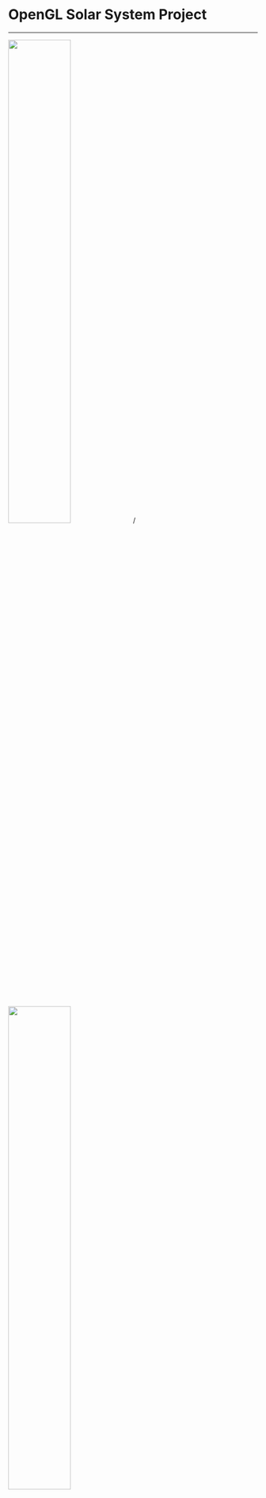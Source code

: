 # OpenGL Solar System Project
***
<img src="OPENGL2/res/blackHole.gif"  width=50% height=50%>/
<img src="OPENGL2/res/OpenGL2.gif"  width=50% height=50%>
<img src="OPENGL2/res/Solar-System.png"  width=50% height=50%>
<img src="OPENGL2/res/Shadow.png"  width=50% height=50%>
***
## Features
* *Instance Rendering*:
   Every asteroid has world matrix as attribute of vertex 
* *Shadow Mapping*:
    Shadows are implemented with basic shadow mapping
* *Voronoi Shader*:
    The movement of plasma is realized with special sun shader and UV map displacement
* *Bloom Effect*:
    Sun has little bloom like effect with HDR
* *Normal Maps*:
    Bumpiness in textures are added with normal mapping
 * [*Black Hole*](https://drive.google.com/file/d/1kt6SZjib5cgYvULAVkXG6SUvAKhi1u7W/view?usp=share_link):
    Black hole is implemented as post-processing effect
